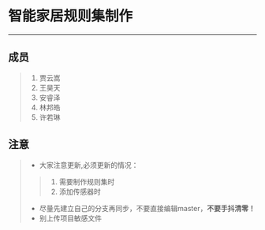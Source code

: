 # 智能家居规则集制作
---------------------
## 成员
  > 1. 贾云嵩
  > 2. 王昊天
  > 3. 安睿泽
  > 4. 林邦皓
  > 5. 许若琳
## 注意
  > * 大家注意更新,必须更新的情况：
  > > 1. 需要制作规则集时
  > > 2. 添加传感器时
  > * 尽量先建立自己的分支再同步，不要直接编辑master，**不要手抖清零！**
  > * 别上传项目敏感文件
